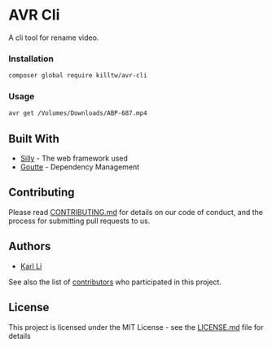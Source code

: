 # AVR Cli

A cli tool for rename video.

### Installation

```bash
composer global require killtw/avr-cli
```

### Usage

```bash
avr get /Volumes/Downloads/ABP-687.mp4
```

## Built With

* [Silly](https://github.com/mnapoli/silly) - The web framework used
* [Goutte](https://github.com/FriendsOfPHP/Goutte) - Dependency Management

## Contributing

Please read [CONTRIBUTING.md](CONTRIBUTING.md) for details on our code of conduct, and the process for submitting pull requests to us.

## Authors

* [Karl Li](https://github.com/killtw)

See also the list of [contributors](https://github.com/killtw/avr-cli/contributors) who participated in this project.

## License

This project is licensed under the MIT License - see the [LICENSE.md](LICENSE) file for details
